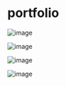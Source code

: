 # portfolio
![image](https://user-images.githubusercontent.com/86523413/174429225-a1344b43-1b74-44c5-b623-2cfe353e6748.png)

![image](https://user-images.githubusercontent.com/86523413/174429192-4e2a9ef6-27a9-423f-8da8-c412975a2abf.png)

![image](https://user-images.githubusercontent.com/86523413/174429195-737fa6f8-d1f0-4758-9a68-53891e263dbb.png)

![image](https://user-images.githubusercontent.com/86523413/174429203-200c044b-c37c-44a6-9d6d-7b43fef95a17.png)
